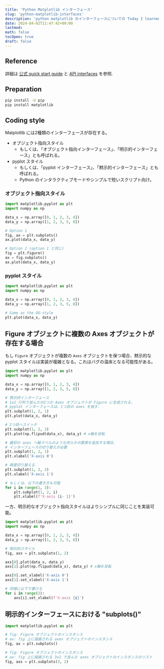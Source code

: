 ```yaml
---
title: 'Python Matplotlib インターフェース'
slug: 'python-matplotlib-interfaces'
description: 'python matplotlib のインターフェースについての Today I learned ポスト。'
date: 2024-04-02T21:47:42+09:00
lastmod: 
math: false
tocOpen: true
draft: false
---
```


## Reference

詳細は [公式 quick start guide](https://matplotlib.org/stable/users/explain/quick_start.html) と [API interfaces](https://matplotlib.org/stable/users/explain/figure/api_interfaces.html) を参照.

## Preparation

```bash
pip install -U pip
pip install matplotlib
```

## Coding style

Matplotlib には2種類のインターフェースが存在する。

* オブジェクト指向スタイル
  * もしくは、「オブジェクト指向インターフェース」、「明示的インターフェース」とも呼ばれる。
* pyplot スタイル
  * もしくは、「pyplot インターフェース」、「黙示的インターフェース」とも呼ばれる。
  * Python のインタラクティブモードやシンプルで短いスクリプト向け。

### オブジェクト指向スタイル

```python
import matplotlib.pyplot as plt
import numpy as np

data_x = np.array([0, 1, 2, 3, 4])
data_y = np.array([1, 2, 3, 5, 8])

# Option 1
fig, ax = plt.subplots()
ax.plot(data_x, data_y)

# Option 2 (option 1 と同じ)
fig = plt.figure()
ax = fig.subplots()
ax.plot(data_x, data_y)
```

### pyplot スタイル

```python
import matplotlib.pyplot as plt
import numpy as np

data_x = np.array([0, 1, 2, 3, 4])
data_y = np.array([1, 2, 3, 5, 8])

# Same as the OO-style
plt.plot(data_x, data_y)
```

## Figure オブジェクトに複数の Axes オブジェクトが存在する場合

もし ``Figure`` オブジェクトが複数の ``Axes`` オブジェクトを保つ場合、黙示的な pyplot スタイルは実装が複雑となる。これはバグの温床となる可能性がある。

```python
import matplotlib.pyplot as plt
import numpy as np

data_x = np.array([0, 1, 2, 3, 4])
data_y = np.array([1, 2, 3, 5, 8])

# 黙示的インターフェース
# 1x2 行列で並んだの2つの Axes オブジェクトが Figure に生成される。
# pyplot インターフェースは、1つ目の axes を指す.
plt.subplot(1, 2, 1)
plt.plot(data_x, data_y)

# 2つ目へスイッチ
plt.subplot(1, 2, 2)
plt.plot(np.flipud(data_x), data_y) # x軸を反転

# 最初の axes へ軸ラベルのような何らかの要素を追加する場合、
# インターフェースの切り替えが必要
plt.subplot(1, 2, 1)
plt.xlabel('X-axis 0')

# 再度切り替える
plt.subplot(1, 2, 2)
plt.xlabel('X-axis 1')

# もしくは、以下の書き方も可能
for i in range(1, 3):
    plt.subplot(1, 2, i)
    plt.xlabel(f'X-axis {i- 1}')
```

一方、明示的なオブジェクト指向スタイルはよりシンプルに同じことを実装可能。

```python
import matplotlib.pyplot as plt
import numpy as np

data_x = np.array([0, 1, 2, 3, 4])
data_y = np.array([1, 2, 3, 5, 8])

# 明示的スタイル
fig, axs = plt.subplots(1, 2)

axs[0].plot(data_x, data_y)
axs[1].plot(np.flipud(data_x), data_y) # x軸を反転

axs[0].set_xlabel('X-axis 0')
axs[1].set_xlabel('X-axis 1')

# 同様に以下で書ける
for i in range(2):
    axs[i].set_xlabel(f'X-axis {i}')
```

## 明示的インターフェースにおける "subplots()"

```python
import matplotlib.pyplot as plt

# fig: Figure オブジェクトのインスタンス
# ax: fig 上に描画される axex オブジェクトのインスタンス
fig, ax = plt.subplots()

# fig: Figure オブジェクトのインスタンス
# ax: fig 上に描画される 3x2 で並んだ axes オブジェクトのインスタンスのリスト
fig, axs = plt.subplots(3, 2)
```